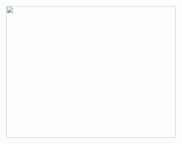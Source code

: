 <p align="center"><img src="app/src/main/res/drawable/ic_escape.png" height="350" width="450"></p>
<br/>

